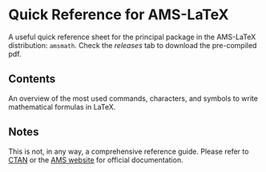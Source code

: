 # Quick Reference for AMS-LaTeX

A useful quick reference sheet for the principal package in the AMS-LaTeX distribution: `amsmath`. Check the *releases* tab to download the pre-compiled pdf.

## Contents
An overview of the most used commands, characters, and symbols to write mathematical formulas in LaTeX.

## Notes
This is not, in any way, a comprehensive reference guide. Please refer to [CTAN](https://www.ctan.org/pkg/amsmath) or the [AMS website](http://www.ams.org/home/page) for official documentation.
